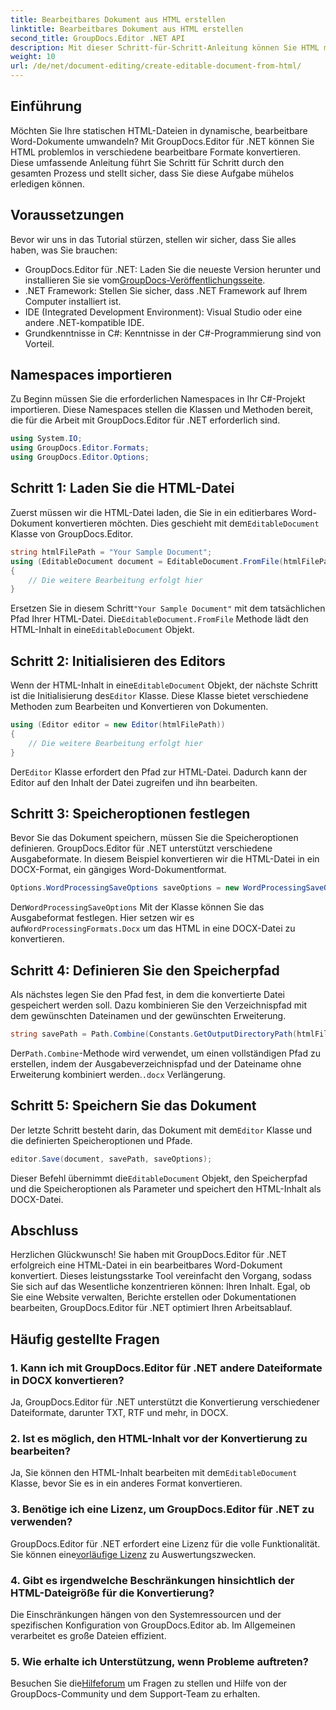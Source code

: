 ```yaml
---
title: Bearbeitbares Dokument aus HTML erstellen
linktitle: Bearbeitbares Dokument aus HTML erstellen
second_title: GroupDocs.Editor .NET API
description: Mit dieser Schritt-für-Schritt-Anleitung können Sie HTML mit GroupDocs.Editor für .NET in bearbeitbare Word-Dokumente konvertieren. Perfekt zur Optimierung Ihres Dokumentenmanagement-Workflows.
weight: 10
url: /de/net/document-editing/create-editable-document-from-html/
---
```

## Einführung
Möchten Sie Ihre statischen HTML-Dateien in dynamische, bearbeitbare Word-Dokumente umwandeln? Mit GroupDocs.Editor für .NET können Sie HTML problemlos in verschiedene bearbeitbare Formate konvertieren. Diese umfassende Anleitung führt Sie Schritt für Schritt durch den gesamten Prozess und stellt sicher, dass Sie diese Aufgabe mühelos erledigen können.
## Voraussetzungen
Bevor wir uns in das Tutorial stürzen, stellen wir sicher, dass Sie alles haben, was Sie brauchen:
-  GroupDocs.Editor für .NET: Laden Sie die neueste Version herunter und installieren Sie sie vom[GroupDocs-Veröffentlichungsseite](https://releases.groupdocs.com/editor/net/).
- .NET Framework: Stellen Sie sicher, dass .NET Framework auf Ihrem Computer installiert ist.
- IDE (Integrated Development Environment): Visual Studio oder eine andere .NET-kompatible IDE.
- Grundkenntnisse in C#: Kenntnisse in der C#-Programmierung sind von Vorteil.
## Namespaces importieren
Zu Beginn müssen Sie die erforderlichen Namespaces in Ihr C#-Projekt importieren. Diese Namespaces stellen die Klassen und Methoden bereit, die für die Arbeit mit GroupDocs.Editor für .NET erforderlich sind.
```csharp
using System.IO;
using GroupDocs.Editor.Formats;
using GroupDocs.Editor.Options;
```
## Schritt 1: Laden Sie die HTML-Datei
 Zuerst müssen wir die HTML-Datei laden, die Sie in ein editierbares Word-Dokument konvertieren möchten. Dies geschieht mit dem`EditableDocument` Klasse von GroupDocs.Editor.

```csharp
string htmlFilePath = "Your Sample Document";
using (EditableDocument document = EditableDocument.FromFile(htmlFilePath, null))
{
    // Die weitere Bearbeitung erfolgt hier
}
```
 Ersetzen Sie in diesem Schritt`"Your Sample Document"` mit dem tatsächlichen Pfad Ihrer HTML-Datei. Die`EditableDocument.FromFile` Methode lädt den HTML-Inhalt in eine`EditableDocument` Objekt.
## Schritt 2: Initialisieren des Editors
 Wenn der HTML-Inhalt in eine`EditableDocument` Objekt, der nächste Schritt ist die Initialisierung des`Editor` Klasse. Diese Klasse bietet verschiedene Methoden zum Bearbeiten und Konvertieren von Dokumenten.

```csharp
using (Editor editor = new Editor(htmlFilePath))
{
    // Die weitere Bearbeitung erfolgt hier
}
```
 Der`Editor` Klasse erfordert den Pfad zur HTML-Datei. Dadurch kann der Editor auf den Inhalt der Datei zugreifen und ihn bearbeiten.
## Schritt 3: Speicheroptionen festlegen
Bevor Sie das Dokument speichern, müssen Sie die Speicheroptionen definieren. GroupDocs.Editor für .NET unterstützt verschiedene Ausgabeformate. In diesem Beispiel konvertieren wir die HTML-Datei in ein DOCX-Format, ein gängiges Word-Dokumentformat.

```csharp
Options.WordProcessingSaveOptions saveOptions = new WordProcessingSaveOptions(WordProcessingFormats.Docx);
```
 Der`WordProcessingSaveOptions` Mit der Klasse können Sie das Ausgabeformat festlegen. Hier setzen wir es auf`WordProcessingFormats.Docx` um das HTML in eine DOCX-Datei zu konvertieren.
## Schritt 4: Definieren Sie den Speicherpfad
Als nächstes legen Sie den Pfad fest, in dem die konvertierte Datei gespeichert werden soll. Dazu kombinieren Sie den Verzeichnispfad mit dem gewünschten Dateinamen und der gewünschten Erweiterung.

```csharp
string savePath = Path.Combine(Constants.GetOutputDirectoryPath(htmlFilePath), Path.GetFileNameWithoutExtension(htmlFilePath) + ".docx");
```
 Der`Path.Combine`-Methode wird verwendet, um einen vollständigen Pfad zu erstellen, indem der Ausgabeverzeichnispfad und der Dateiname ohne Erweiterung kombiniert werden.`.docx` Verlängerung.
## Schritt 5: Speichern Sie das Dokument
 Der letzte Schritt besteht darin, das Dokument mit dem`Editor` Klasse und die definierten Speicheroptionen und Pfade.

```csharp
editor.Save(document, savePath, saveOptions);
```
 Dieser Befehl übernimmt die`EditableDocument` Objekt, den Speicherpfad und die Speicheroptionen als Parameter und speichert den HTML-Inhalt als DOCX-Datei.
## Abschluss
Herzlichen Glückwunsch! Sie haben mit GroupDocs.Editor für .NET erfolgreich eine HTML-Datei in ein bearbeitbares Word-Dokument konvertiert. Dieses leistungsstarke Tool vereinfacht den Vorgang, sodass Sie sich auf das Wesentliche konzentrieren können: Ihren Inhalt. Egal, ob Sie eine Website verwalten, Berichte erstellen oder Dokumentationen bearbeiten, GroupDocs.Editor für .NET optimiert Ihren Arbeitsablauf.
## Häufig gestellte Fragen
### 1. Kann ich mit GroupDocs.Editor für .NET andere Dateiformate in DOCX konvertieren?
Ja, GroupDocs.Editor für .NET unterstützt die Konvertierung verschiedener Dateiformate, darunter TXT, RTF und mehr, in DOCX.
### 2. Ist es möglich, den HTML-Inhalt vor der Konvertierung zu bearbeiten?
 Ja, Sie können den HTML-Inhalt bearbeiten mit dem`EditableDocument` Klasse, bevor Sie es in ein anderes Format konvertieren.
### 3. Benötige ich eine Lizenz, um GroupDocs.Editor für .NET zu verwenden?
 GroupDocs.Editor für .NET erfordert eine Lizenz für die volle Funktionalität. Sie können eine[vorläufige Lizenz](https://purchase.groupdocs.com/temporary-license/) zu Auswertungszwecken.
### 4. Gibt es irgendwelche Beschränkungen hinsichtlich der HTML-Dateigröße für die Konvertierung?
Die Einschränkungen hängen von den Systemressourcen und der spezifischen Konfiguration von GroupDocs.Editor ab. Im Allgemeinen verarbeitet es große Dateien effizient.
### 5. Wie erhalte ich Unterstützung, wenn Probleme auftreten?
 Besuchen Sie die[Hilfeforum](https://forum.groupdocs.com/c/editor/20) um Fragen zu stellen und Hilfe von der GroupDocs-Community und dem Support-Team zu erhalten.